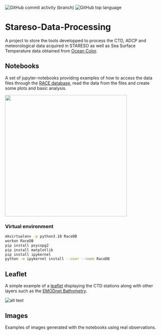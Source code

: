 ![GitHub commit activity (branch)](https://img.shields.io/github/commit-activity/m/gher-uliege/Stareso-Data-Processing) ![GitHub top language](https://img.shields.io/github/languages/top/gher-uliege/Stareso-Data-Processing) 

# Stareso-Data-Processing

A project to store the tools developped to process the CTD, ADCP and meteorological data acquired in STARESO as well as Sea Surface Temperature data obtained from [Ocean Color](https://oceancolor.gsfc.nasa.gov/).

## Notebooks

A set of jupyter-notebooks providing examples of how to access the data files through the [RACE database](http://www.gitan.ulg.ac.be/cms/index.php?page=donnees-de-stareso#1.), read the data from the files and create some plots and basic analysis.

<img src="./figures/windrose-20170511.png" width="400" />

### Virtual environment

```bash
mkvirtualenv -p python3.10 RaceDB
workon RaceDB
pip install psycopg2
pip install matplotlib
pip install ipykernel
python -m ipykernel install --user --name RaceDB
```

## Leaflet

A simple example of a [leaflet](map) displaying the CTD stations along with other layers such as the [EMODnet Bathymetry](http://www.emodnet-bathymetry.eu/).

![alt text](./figures/leafletstareso.png "Leaflet map around Calvi")

## Images

Examples of images generated with the notebooks using real observations.
